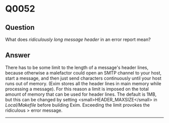 Q0052
=====

Question
--------

What does *ridiculously long message header* in an error report mean?

Answer
------

There has to be some limit to the length of a message's header lines, because otherwise a malefactor could open an SMTP channel to your host, start a message, and then just send characters continuously until your host runs out of memory. (Exim stores all the header lines in main memory while processing a message). For this reason a limit is imposed on the total amount of memory that can be used for header lines. The default is 1MB, but this can be changed by setting \<small\>HEADER\_MAXSIZE\</small\> in *Local/Makefile* before building Exim. Exceeding the limit provokes the  ridiculous > error message.

* * * * *
